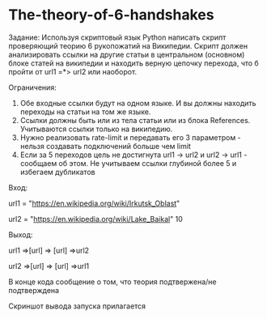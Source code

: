 # The-theory-of-6-handshakes
Задание:
Используя скриптовый язык Python  написать скрипт проверяющий теорию 6 рукопожатий на Википедии.
Скрипт должен анализировать ссылки на другие статьи в центральном (основном) блоке статей на википедии и находить верную цепочку перехода, что б пройти от url1 =*> url2 или наоборот.

Ограничения:
1) Обе входные ссылки будут на одном языке. И вы должны находить переходы на статьи на том же языке.
2) Ссылки должны быть или из тела статьи или из блока References. Учитываются ссылки только на википедию.
3) Нужно реализовать rate-limit и передавать его 3 параметром - нельзя создавать подключений больше чем limit
4) Если за 5 переходов цель не достигнута url1 -> url2 и url2 -> url1 - сообщаем об этом. Не учитываем ссылки глубиной более 5 и избегаем дубликатов

Вход:

url1 = "https://en.wikipedia.org/wiki/Irkutsk_Oblast"

url2 = "https://en.wikipedia.org/wiki/Lake_Baikal"
10

Выход:

url1 =>[url] => [url] =>url2

url2 =>[url] => [url] =>url1

В конце кода сообщение о том, что теория подтвержена/не подтверждена

Скриншот вывода запуска прилагается
